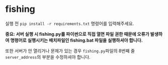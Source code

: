 # fishing
실행 전 ```pip install -r requirements.txt``` 명령어를 입력해주세요.

**중요: 서버 실행 시 fishing.py를 파이썬으로 직접 열면 파일 권한 때문에 오류가 발생하여 명령어로 실행시키는 배치파일인 fishing.bat 파일을 실행하셔야 합니다.**

또한 서버가 안 열리거나 문제가 있는 경우 ```fishing.py```파일의 8번째 줄 ```server_address```의 부분을 수정하셔야 합니다.
